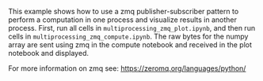 This example shows how to use a zmq publisher-subscriber pattern to perform a computation in one process and visualize results in another process. First, run all cells in `multiprocessing_zmq_plot.ipynb`, and then run cells in `multiprocessing_zmq_compute.ipynb`. The raw bytes for the numpy array are sent using zmq in the compute notebook and received in the plot notebook and displayed.

For more information on zmq see: https://zeromq.org/languages/python/
